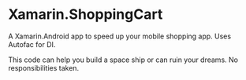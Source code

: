 # Xamarin.ShoppingCart
A Xamarin.Android app to speed up your mobile shopping app.
Uses Autofac for DI.

This code can help you build a space ship or can ruin your dreams. No responsibilities taken.
